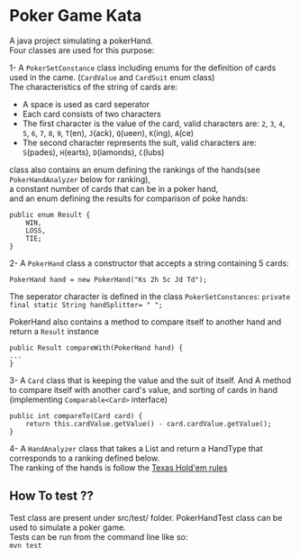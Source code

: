 # Poker Game Kata

A java project simulating a pokerHand.  
Four classes are used for this purpose:  
  
1- A `PokerSetConstance` class including enums for the definition of cards used in the came. (`CardValue` and `CardSuit` enum class)  
The characteristics of the string of cards are:
*   A space is used as card seperator
*   Each card consists of two characters
*   The first character is the value of the card, valid characters are: `2`, `3`, `4`, `5`, `6`, `7`, `8`, `9`, `T`(en), `J`(ack), `Q`(ueen), `K`(ing), `A`(ce)
*   The second character represents the suit, valid characters are: `S`(pades), `H`(earts), `D`(iamonds), `C`(lubs)  
  
class also contains an enum defining the rankings of the hands(see `PokerHandAnalyzer` below for ranking),   
a constant number of cards that can be in a poker hand,  
and an enum defining the results for comparison of poke hands:  
```
public enum Result {
	WIN,
	LOSS,
	TIE;
}
```
  
2- A `PokerHand` class a constructor that accepts a string containing 5 cards:   
```
PokerHand hand = new PokerHand("Ks 2h 5c Jd Td");
```  
The seperator character is defined in the class `PokerSetConstances`:
``` private final static String handSplitter= " "; ```
  
PokerHand also contains a method to compare itself to another hand and return a `Result` instance

```	
public Result compareWith(PokerHand hand) {
...
}
```

3- A `Card` class that is keeping the value and the suit of itself. And A method to compare itself with another card's value, and sorting of cards in hand (implementing `Comparable<Card>` interface)
```
public int compareTo(Card card) {
	return this.cardValue.getValue() - card.cardValue.getValue();
}
```
  
4- A `HandAnalyzer` class that takes a List<Card> and return a HandType that corresponds to a ranking defined below.  
The ranking of the hands is follow the [Texas Hold'em rules](http://freepokerhoney.com/website_images/8245/poker-strategy/poker-hand-rankings.png)  
  
  
  
## How To test ??  
Test class are present under src/test/ folder. PokerHandTest class can be used to simulate a poker game.  
Tests can be run from the command line like so:  
`mvn test`


